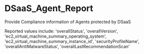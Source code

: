 # DSaaS_Agent_Report
Provide Compliance information of Agents protected by DSaaS

Reported values include:
    'overallStatus',
    'overallVersion',
    'ec2_virtual_machine_summary_operating_system',
    'ec2_virtual_machine_summary_instance_id',
    'securityProfileName',
    'overallAntiMalwareStatus',
    'overallLastRecommendationScan'
